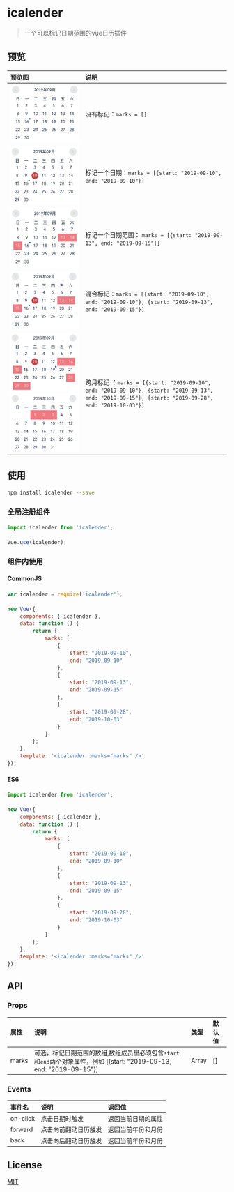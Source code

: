 # icalender


> 一个可以标记日期范围的vue日历插件

## 预览

| 预览图 | 说明 |
|:--|:--|
| ![1.png](https://raw.githubusercontent.com/flitrue/icalender/master/screenshot/1.png) | 没有标记：`marks = []` | 
| ![2.png](https://raw.githubusercontent.com/flitrue/icalender/master/screenshot/2.png) | 标记一个日期：`marks = [{start: "2019-09-10", end: "2019-09-10"}]` | 
| ![3.png](https://raw.githubusercontent.com/flitrue/icalender/master/screenshot/3.png) | 标记一个日期范围： `marks = [{start: "2019-09-13", end: "2019-09-15"}]` | 
| ![4.png](https://raw.githubusercontent.com/flitrue/icalender/master/screenshot/4.png) | 混合标记：`marks = [{start: "2019-09-10", end: "2019-09-10"}, {start: "2019-09-13", end: "2019-09-15"}]` | 
| ![5.png](https://raw.githubusercontent.com/flitrue/icalender/master/screenshot/5.png)![5.png](https://raw.githubusercontent.com/flitrue/icalender/master/screenshot/6.png) | 跨月标记 ：`marks = [{start: "2019-09-10", end: "2019-09-10"}, {start: "2019-09-13", end: "2019-09-15"}, {start: "2019-09-28", end: "2019-10-03"}]` | 


## 使用

```bash
npm install icalender --save
```

### 全局注册组件

```js
import icalender from 'icalender';

Vue.use(icalender);
```
### 组件内使用

#### CommonJS

```javascript
var icalender = require('icalender');

new Vue({
    components: { icalender },
    data: function () {
        return {
            marks: [
                {
                    start: "2019-09-10",
                    end: "2019-09-10"
                },
                {
                    start: "2019-09-13",
                    end: "2019-09-15"
                },
                {
                    start: "2019-09-28",
                    end: "2019-10-03"
                }
            ]
        };
    },
    template: '<icalender :marks="marks" />'
});
```

#### ES6
```javascript
import icalender from 'icalender';

new Vue({
    components: { icalender },
    data: function () {
        return {
            marks: [
                {
                    start: "2019-09-10",
                    end: "2019-09-10"
                },
                {
                    start: "2019-09-13",
                    end: "2019-09-15"
                },
                {
                    start: "2019-09-28",
                    end: "2019-10-03"
                }
            ]
        };
    },
    template: '<icalender :marks="marks" />'
});
```

## API

### Props

| 属性 | 说明 | 类型 | 默认值 |
|:--|:--|:--|:--|
| marks | 可选，标记日期范围的数组,数组成员里必须包含`start`和`end`两个对象属性，例如 [{start: "2019-09-13, end: "2019-09-15"}] | Array | [] |

### Events

| 事件名 | 说明 | 返回值 |
|:--|:--|:--|
| on-click | 点击日期时触发 | 返回当前日期的属性 |
| forward | 点击向前翻动日历触发 | 返回当前年份和月份 |
| back | 点击向后翻动日历触发 | 返回当前年份和月份 |


## License

[MIT](http://opensource.org/licenses/MIT)